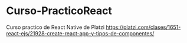 # Curso-PracticoReact
Curso practico de React Native de Platzi https://platzi.com/clases/1651-react-ejs/21928-create-react-app-y-tipos-de-componentes/
